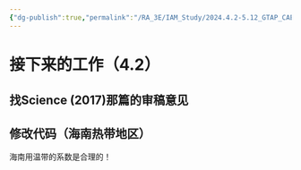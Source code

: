 ```yaml
---
{"dg-publish":true,"permalink":"/RA_3E/IAM_Study/2024.4.2-5.12_GTAP_CAERE/","dgPassFrontmatter":true,"noteIcon":"","created":"2024-04-03T15:56:28.816+08:00","updated":"2024-04-03T16:14:30.863+08:00"}
---
```


# 接下来的工作（4.2）

## 找Science (2017)那篇的审稿意见






## 修改代码（海南热带地区）

海南用温带的系数是合理的！


